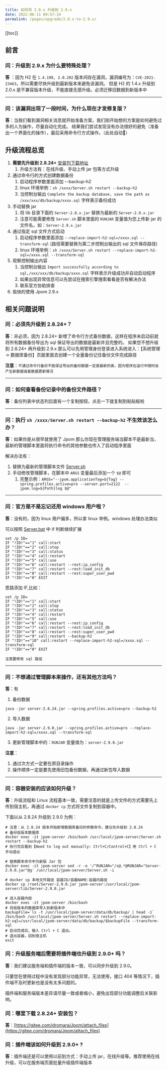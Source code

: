 ```yaml
---
title: 如何将 2.8.x 升级到 2.9.x
date: 2022-06-11 09:57:14
permalink: /pages/upgrade/2.8.x-to-2.9.x/
---
```


[[toc]]

## 前言

### 问：升级到 2.9.x 为什么要特殊处理？

**答** ：因为 H2 在 `1.4.198, 2.0.202` 版本间存在漏洞，漏洞编号为：`CVE-2021-23463`，所以需要尽快升级到最新版本来避免该漏洞。
但是 H2 的 1.4.x 升级到 2.0.x 是不兼容版本升级，不能直接无感升级。必须迁移旧数据到新版本中

---

### 问：该漏洞出现了一段时间，为什么现在才发修复版？

**答**：当我们看到漏洞相关消息就开始准备方案，我们刚开始想的方案是如何避免过多的人为操作，尽量自动化完成。
结果我们尝试发现没有办法很好的避免（准备出一个界面化的操作），最后采用命令行方式操作。（此处自动🐶）

## 升级流程总览

1. **需要先升级到 2.8.24+** [安装包下载地址](https://gitee.com/dromara/Jpom/attach_files)
   1. 升级方法有：在线升级、手动上传 jar 包等方式升级
2. 通过命令行的方式创建数据备份
    1. 启动程序参数里面添加 --backup-h2
    2. linux 环境举例：`sh /xxxx/Server.sh restart --backup-h2`
    3. 当控制台输出 `Complete the backup database, save the path as /xxx/xxx/db/backup/xxxx.sql` 字样表示备份成功
3. 手动替换 jar
   1. 将 lib 目录下面的 `Server-2.8.x.jar` 替换为最新的 `Server-2.9.x.jar`
   2. 注意可能需要修改 `Server.sh` 脚本里面的 `RUNJAR` 变量值为您上传新 jar 的文件名，如：`Server-2.9.x.jar`
4. 通过指定 sql 文件方式启动
   1. 启动程序参数里面添加 `--replace-import-h2-sql=/xxxx.sql --transform-sql` (路径需要替换为第二步控制台输出的 sql 文件保存路径)
   2. linux 环境举例：`sh /xxxx/Server.sh restart --replace-import-h2-sql=/xxxx.sql --transform-sql`
5. 观察控制输出内容
   1. 当控制台输出 `Import successfully according to sql,/xxx/xxx/db/backup/xxxx.sql` 字样表示升级成功并自动启动程序
   2. 如果出现异常信息可以先尝试在搜索引擎搜索看看是否有解决办法
   3. 联系官方协助排查
6. 愉快的使用 Jpom 2.9.x

## 相关问题说明

### 问：必须先升级到 2.8.24+？

**答**：非必须，因为 2.8.24+ 新增了命令行方式备份数据，这样在程序未启动前就将所有数据备份导出为 sql 保证导出的数据是最新并且完整的。
如果您不想升级到 2.8.24+ 再升级到 2.9.x 那么可以先用管理身份登录进入系统进入：【系统管理 -> 数据库备份】页面里面去创建一个全量备份记住备份文件完成路径

**注意**：`不通过命令行备份不能保证导出的备份数据一定是最新的奥，因为程序在运行中随时会产生新数据或者数据更新情况`


---- 

### 问：如何查看备份记录中的备份文件路径？

**答**：备份列表中状态列后面有一个复制按钮，点击一下就复制到粘贴板啦

---- 

### 问：执行 `sh /xxxx/Server.sh restart --backup-h2` 不生效该怎么办？

**答**：如果你是从很早就使用了 Jpom 那么你现在管理服务端当脚本不是最新当，最新的管理脚本里面将执行命令的其他参数也传入了启动程序里面

解决办法有：

1. 替换为最新的管理脚本文件 [Server.sh](https://gitee.com/dromara/Jpom/blob/master/modules/server/script/Server.sh)
2. 手动修改管理脚本，在脚本中 `ARGS` 变量最后添加一个 `$@` 即可
   1. 完整示例：`ARGS="--jpom.applicationTag=${Tag} --spring.profiles.active=pro --server.port=2122  --jpom.log=${Path}log $@"`

----

### 问：官方是不是忘记还用 windows 用户啦？

**答**：没有的，因为 linux 用户偏多，所以拿 linux 举例。windows 处理办法类似

可以按照 [Server.bat](https://gitee.com/dromara/Jpom/blob/master/modules/server/script/Server.bat) 中 if 判断继续扩展

```shell
set /p ID=
IF "!ID!"=="1" call:start
IF "!ID!"=="2" call:stop
IF "!ID!"=="3" call:status
IF "!ID!"=="4" call:restart
IF "!ID!"=="5" call:use
IF "!ID!"=="6" call:restart --rest:ip_config
IF "!ID!"=="7" call:restart --rest:load_init_db
IF "!ID!"=="8" call:restart --rest:super_user_pwd
IF "!ID!"=="0" EXIT
```

思路添加 IF,比如：

```shell
set /p ID=
IF "!ID!"=="1" call:start
IF "!ID!"=="2" call:stop
IF "!ID!"=="3" call:status
IF "!ID!"=="4" call:restart
IF "!ID!"=="5" call:use
IF "!ID!"=="6" call:restart --rest:ip_config
IF "!ID!"=="7" call:restart --rest:load_init_db
IF "!ID!"=="8" call:restart --rest:super_user_pwd
IF "!ID!"=="9" call:restart --backup-h2
IF "!ID!"=="10" call:restart --replace-import-h2-sql=/xxxx.sql --transform-sql
IF "!ID!"=="0" EXIT
```

`注意要修改 sql 路径`

----

### 问：不想通过管理脚本来操作，还有其他方法吗？

**答**：有

1. 备份数据

```shell
java -jar server-2.8.24.jar --spring.profiles.active=pro --backup-h2
```
2. 导入数据

```shell
java -jar server-2.9.0.jar --spring.profiles.active=pro --replace-import-h2-sql=/xxxx.sql --transform-sql
```

3. 更新管理脚本中的：`RUNJAR` 变量值为：`server-2.9.0.jar`

**注意**：

1. 通过次方式一定要在原目录操作
2. 操作顺序一定是要先使用旧包备份数据，再通过新包导入数据

----

### 问：容器安装的应该如何升级？

**答**：升级流程和 Linux 流程基本一致，需要注意的就是上传文件的方式需要先上传到宿主机，再通过 `docker cp` 方式将文件复制到容器中。

下面以从 2.8.24 升级到 2.9.0 为例：

```shell
# 注意：从 2.8.24 版本开始新增数据库备份的参数命令，建议先升级到 2.8.24
# 备份低版本数据库
docker exec -it jpom-server /bin/bash /usr/local/jpom-server/Server.sh restart --backup-h2
# 执行完后看到【Need to log out manually: Ctrl+C/Control+C】用 Ctrl + C 手动退出

# 替换脚本命令中为新版 Jar 包
docker exec -it jpom-server sed -r -e '/^RUNJAR="/s@.*@RUNJAR="Server-2.9.0.jar"@g' /usr/local/jpom-server/Server.sh -i

# docker cp 本地文件路径 容器ID/容器NAME:容器内路径
docker cp /root/Server-2.9.0.jar jpom-server:/usr/local/jpom-server/lib/Server-2.9.0.jar

# 进入容器内部
docker exec -it jpom-server /bin/bash
# 将低版本的数据库导入到新版本中
backupFile=`ls -t /usr/local/jpom-server/data/db/backup/ | head -1`
/bin/bash /usr/local/jpom-server/Server.sh restart --replace-import-h2-sql=/usr/local/jpom-server/data/db/backup/$backupFile --transform-sql
# 启动完成后，输入 Ctrl + C 退出。
# 退出容器，回到宿主机
exit
```

### 问：升级服务端后需要将插件端也升级到 2.9.0+ 吗？

**答**：我们建议服务端和插件端的版本一致，可以同步升级到 2.9.0。

只要您在使用过程中没有发现部分功能异常，无法使用，接口 404 等情况下，插件端不及时更新也是没有太多问题的。

插件端和服务端版本差异请尽量一致或者缩小，避免出现部分功能调整后关联影响。

### 问：哪里下载 2.8.24+ 安装包？

**答**：[https://gitee.com/dromara/Jpom/attach_files](https://gitee.com/dromara/Jpom/attach_files)

### 问：插件端该如何升级到 2.9.0+ ?

**答**：插件端还是可以使用以前到方式：手动上传 jar，在线升级等。推荐使用在线升级，可以在服务端页面批量升级插件端版本